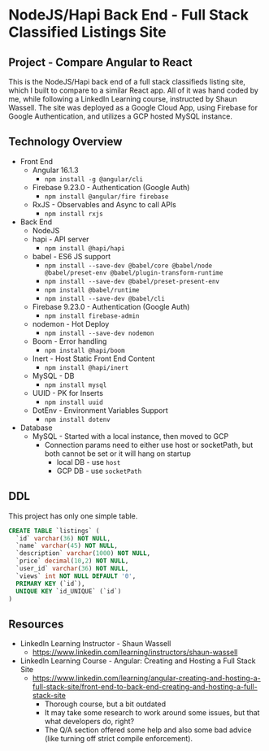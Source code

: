 # NodeJS/Hapi Back End - Full Stack Classified Listings Site

## Project - Compare Angular to React
This is the NodeJS/Hapi back end of a full stack classifieds listing site, which I built to compare to a similar React app. All of it was hand coded by me, while following a LinkedIn Learning course, instructed by Shaun Wassell. The site was deployed as a Google Cloud App, using Firebase for Google Authentication, and utilizes a GCP hosted MySQL instance.

## Technology Overview
* Front End
  * Angular 16.1.3
    * `npm install -g @angular/cli`
  * Firebase 9.23.0 - Authentication (Google Auth)
    * `npm install @angular/fire firebase`
  * RxJS - Observables and Async to call APIs
    * `npm install rxjs`
* Back End
  * NodeJS
  * hapi - API server
    * `npm install @hapi/hapi`
  * babel - ES6 JS support
    * `npm install --save-dev @babel/core @babel/node @babel/preset-env @babel/plugin-transform-runtime`
    * `npm install --save-dev @babel/preset-present-env`
    * `npm install @babel/runtime`
    * `npm install --save-dev @babel/cli`
  * Firebase 9.23.0 - Authentication (Google Auth)
    * `npm install firebase-admin`
  * nodemon - Hot Deploy
    * `npm install --save-dev nodemon`
  * Boom - Error handling
    * `npm install @hapi/boom`
  * Inert - Host Static Front End Content
    * `npm install @hapi/inert`
  * MySQL - DB
    * `npm install mysql`
  * UUID - PK for Inserts
    * `npm install uuid`
  * DotEnv - Environment Variables Support
    * `npm install dotenv`
* Database
  * MySQL - Started with a local instance, then moved to GCP
    * Connection params need to either use host or socketPath, but both cannot be set or it will hang on startup
      * local DB - use `host`
      * GCP DB - use `socketPath`

## DDL
This project has only one simple table.
```sql
CREATE TABLE `listings` (
  `id` varchar(36) NOT NULL,
  `name` varchar(45) NOT NULL,
  `description` varchar(1000) NOT NULL,
  `price` decimal(10,2) NOT NULL,
  `user_id` varchar(36) NOT NULL,
  `views` int NOT NULL DEFAULT '0',
  PRIMARY KEY (`id`),
  UNIQUE KEY `id_UNIQUE` (`id`)
)
 ```

## Resources
* LinkedIn Learning Instructor - Shaun Wassell
  * https://www.linkedin.com/learning/instructors/shaun-wassell
* LinkedIn Learning Course - Angular: Creating and Hosting a Full Stack Site
  * https://www.linkedin.com/learning/angular-creating-and-hosting-a-full-stack-site/front-end-to-back-end-creating-and-hosting-a-full-stack-site
    * Thorough course, but a bit outdated
    * It may take some research to work around some issues, but that what developers do, right?
    * The Q/A section offered some help and also some bad advice (like turning off strict compile enforcement).


